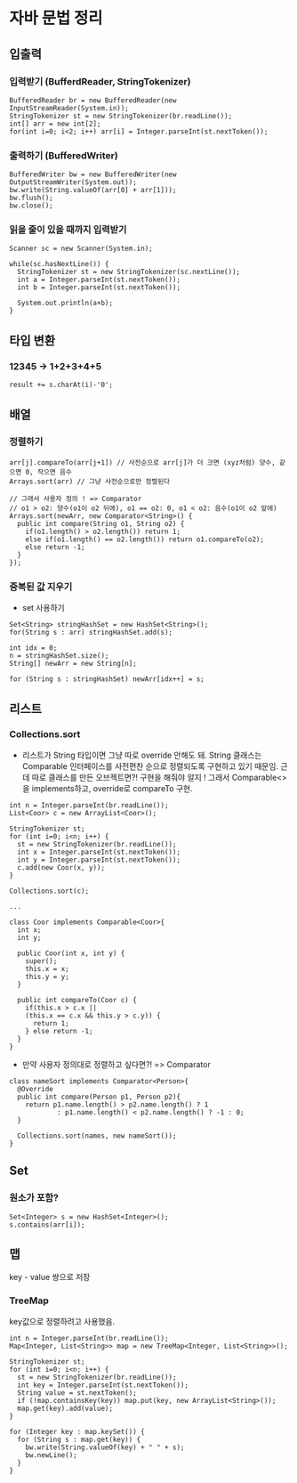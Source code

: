 ﻿# 자바 문법 정리

## 입출력

### 입력받기 (BufferdReader, StringTokenizer)
```
BufferedReader br = new BufferedReader(new InputStreamReader(System.in));
StringTokenizer st = new StringTokenizer(br.readLine());
int[] arr = new int[2];
for(int i=0; i<2; i++) arr[i] = Integer.parseInt(st.nextToken());
```

### 출력하기 (BufferedWriter)
```
BufferedWriter bw = new BufferedWriter(new OutputStreamWriter(System.out));
bw.write(String.valueOf(arr[0] + arr[1]));
bw.flush();
bw.close();
```

### 읽을 줄이 있을 때까지 입력받기
```
Scanner sc = new Scanner(System.in);

while(sc.hasNextLine()) {
  StringTokenizer st = new StringTokenizer(sc.nextLine());
  int a = Integer.parseInt(st.nextToken());
  int b = Integer.parseInt(st.nextToken());
  
  System.out.println(a+b);
}
```

## 타입 변환

### 12345 -> 1+2+3+4+5
```
result += s.charAt(i)-'0';
```

## 배열

### 정렬하기
```
arr[j].compareTo(arr[j+1]) // 사전순으로 arr[j]가 더 크면 (xyz처럼) 양수, 같으면 0, 작으면 음수
Arrays.sort(arr) // 그냥 사전순으로만 정렬된다

// 그래서 사용자 정의 ! => Comparator
// o1 > o2: 양수(o1이 o2 뒤에), o1 == o2: 0, o1 < o2: 음수(o1이 o2 앞에)
Arrays.sort(newArr, new Comparator<String>() {
  public int compare(String o1, String o2) {
    if(o1.length() > o2.length()) return 1;
    else if(o1.length() == o2.length()) return o1.compareTo(o2);
    else return -1;
  }
});
```

### 중복된 값 지우기
- set 사용하기
```
Set<String> stringHashSet = new HashSet<String>();
for(String s : arr) stringHashSet.add(s);

int idx = 0;
n = stringHashSet.size();
String[] newArr = new String[n];

for (String s : stringHashSet) newArr[idx++] = s;
```

## 리스트

### Collections.sort

- 리스트가 String 타입이면 그냥 따로 override 안해도 돼.
  String 클래스는 Comparable 인터페이스를 사전편찬 순으로 정렬되도록 구현하고 있기 때문임.
  근데 따로 클래스를 만든 오브젝트면?! 구현을 해줘야 알지 !
  그래서 Comparable<>을 implements하고, override로 compareTo 구현.
  
```
int n = Integer.parseInt(br.readLine());
List<Coor> c = new ArrayList<Coor>();

StringTokenizer st;
for (int i=0; i<n; i++) {
  st = new StringTokenizer(br.readLine());
  int x = Integer.parseInt(st.nextToken());
  int y = Integer.parseInt(st.nextToken());
  c.add(new Coor(x, y));
}

Collections.sort(c);

...

class Coor implements Comparable<Coor>{
  int x;
  int y;
  
  public Coor(int x, int y) {
    super();
    this.x = x;
    this.y = y;
  }
  
  public int compareTo(Coor c) {
    if(this.x > c.x ||
    (this.x == c.x && this.y > c.y)) {
      return 1;
    } else return -1;
  }
}
```

- 만약 사용자 정의대로 정렬하고 싶다면?! => Comparator
```
class nameSort implements Comparator<Person>{
  @Override
  public int compare(Person p1, Person p2){
    return p1.name.length() > p2.name.length() ? 1
            : p1.name.length() < p2.name.length() ? -1 : 0;
  }

  Collections.sort(names, new nameSort());
}
```

## Set

### 원소가 포함?
```
Set<Integer> s = new HashSet<Integer>();
s.contains(arr[i]);
```

## 맵
key - value 쌍으로 저장

### TreeMap
key값으로 정렬하려고 사용했음.
```
int n = Integer.parseInt(br.readLine());
Map<Integer, List<String>> map = new TreeMap<Integer, List<String>>();

StringTokenizer st;
for (int i=0; i<n; i++) {
  st = new StringTokenizer(br.readLine());
  int key = Integer.parseInt(st.nextToken());
  String value = st.nextToken();
  if (!map.containsKey(key)) map.put(key, new ArrayList<String>());
  map.get(key).add(value);
}

for (Integer key : map.keySet()) {
  for (String s : map.get(key)) {
    bw.write(String.valueOf(key) + " " + s);
    bw.newLine();
  }
}
```

